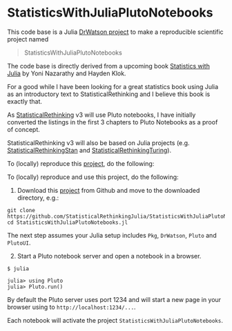 # StatisticsWithJuliaPlutoNotebooks

This code base is a Julia [DrWatson project](https://juliadynamics.github.io/DrWatson.jl/stable/)
to make a reproducible scientific project named
> StatisticsWithJuliaPlutoNotebooks

The code base is directly derived from a upcoming book [Statistics with Julia](https://statisticswithjulia.org/index.html) by Yoni Nazarathy and Hayden Klok. 

For a good while I have been looking for a great statistics book using Julia as an introductory text to StatisticalRethinking and I believe this book is exactly that.

As [StatisticalRethinking](https://github.com/StatisticalRethinkingJulia) v3 will use Pluto notebooks, I have initially converted the listings in the first 3 chapters to Pluto Notebooks as a proof of concept.

StatisticalRethinking v3 will also be based on Julia projects (e.g. [StatisticalRethinkingStan](https://github.com/StatisticalRethinkingJulia/StatisticalRethinkingStan.jl) and [StatisticalRethinkingTuring](https://github.com/StatisticalRethinkingJulia/StatisticalRethinkingTuring.jl)). 

To (locally) reproduce this [project](https://github.com/StatisticalRethinkingJulia/StatisticsWithJuliaPlutoNotebooks.j), do the following:

To (locally) reproduce and use this project, do the following:

1. Download this [project](https://github.com/StatisticalRethinkingJulia/StatisticalRethinkingStan.jl) from Github and move to the downloaded directory, e.g.:

```
git clone https://github.com/StatisticalRethinkingJulia/StatisticsWithJuliaPlutoNotebooks.jl
cd StatisticsWithJuliaPlutoNotebooks.jl
```

The next step assumes your Julia setup includes `Pkg`, `DrWatson`, `Pluto` and `PlutoUI`.

2. Start a Pluto notebook server and open a notebook in a browser.
```
$ julia

julia> using Pluto
julia> Pluto.run()
```

By default the Pluto server uses port 1234 and will start a new page in your browser using to `http://localhost:1234/...`. 

Each notebook will activate the project `StatisticsWithJuliaPlutoNotebooks`.
